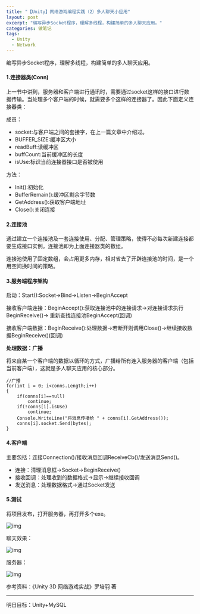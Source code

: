 ```yaml
---
title: "【Unity】网络游戏编程实践（2）多人聊天小应用"
layout: post
excerpt: "编写异步Socket程序，理解多线程，构建简单的多人聊天应用。"
categories: 做笔记
tags:
  - Unity
  - Network
---
```


编写异步Socket程序，理解多线程，构建简单的多人聊天应用。

#### 1.连接器类(Conn)

上一节中讲到，服务器和客户端进行通讯时，需要通过socket这样的接口进行数据传输。当处理多个客户端的时候，就需要多个这样的连接器了。因此下面定义连接器类：

成员：

- socket:与客户端之间的套接字，在上一篇文章中介绍过。
- BUFFER_SIZE:缓冲区大小
- readBuff:读缓冲区
- buffCount:当前缓冲区的长度
- isUse:标识当前连接器接口是否被使用

方法：

- Init():初始化
- BufferRemain():缓冲区剩余字节数
- GetAddress():获取客户端地址
- Close():关闭连接

#### 2.连接池

通过建立一个连接池及一套连接使用、分配、管理策略，使得不必每次新建连接都要生成接口实例。连接池即为上面连接器类的数组。

连接池使用了固定数组，会占用更多内存，相对省去了开辟连接池的时间，是一个用空间换时间的策略。

#### 3.服务端程序架构

启动：Start():Socket->Bind->Listen->BeginAccept

接收客户端连接：BeginAccept():获取连接池中的连接请求->对连接请求执行BeginReceive()-> 重新查找连接池BeginAccept(回调)

接收客户端数据：BeginReceive():处理数据->若断开则调用Close()->继续接收数据BeginReceive()(回调)

**处理数据：广播**

将来自某一个客户端的数据以循环的方式，广播给所有连入服务器的客户端（包括当前客户端），这就是多人聊天应用的核心部分。

```
//广播
for(int i = 0; i<conns.Length;i++)
{
	if(conns[i]==null)
		continue;
	if(!conns[i].isUse)
		continue;
	Console.WriteLine("将消息传播给 " + conns[i].GetAddress());
	conns[i].socket.Send(bytes);
}
```

#### 4.客户端

主要包括：连接Connection()/接收消息回调ReceiveCb()/发送消息Send()。

- 连接：清理消息框->Socket->BeginReceive()
- 接收回调：处理收到的数据格式->显示->继续接收回调
- 发送消息：处理数据格式->通过Socket发送

#### 5.测试

将项目发布，打开服务器，再打开多个exe。

![img](http://ohn6qfqhe.bkt.clouddn.com/2-1.png)

聊天效果：

![img](http://ohn6qfqhe.bkt.clouddn.com/2-2.png)

服务器：

![img](http://ohn6qfqhe.bkt.clouddn.com/2-3.png)

参考资料：《Unity 3D 网络游戏实战》罗培羽 著

------

明日目标：Unity+MySQL